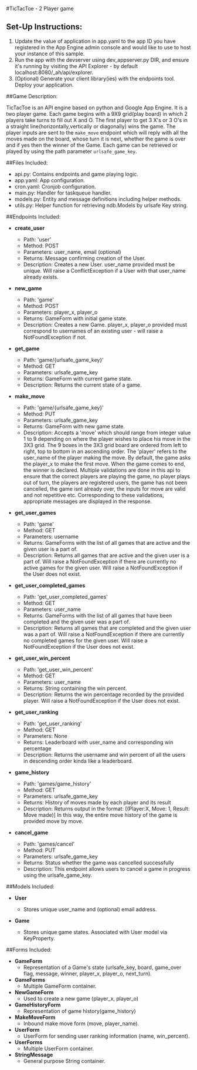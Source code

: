 #TicTacToe - 2 Player game

## Set-Up Instructions:
1.  Update the value of application in app.yaml to the app ID you have registered
 in the App Engine admin console and would like to use to host your instance of this sample.
2.  Run the app with the devserver using dev_appserver.py DIR, and ensure it's
 running by visiting the API Explorer - by default localhost:8080/_ah/api/explorer.
3.  (Optional) Generate your client library(ies) with the endpoints tool.
 Deploy your application.


##Game Description:

TicTacToe is an API engine based on python and Google App Engine.
It is a two player game. Each game begins with a 9X9 grid(play board) in which 2 players take turns to fill out X and O. The first player to get 3 X's or 3 O's in a straight line(horizontally,vertically or diagonally) wins the game.
The player inputs are sent to the `make_move` endpoint which will reply
with all the moves made on the board, whose turn it is next, whether the game is over and if yes then the winner of the Game.
 Each game can be retrieved or played by using the path parameter
`urlsafe_game_key`.

##Files Included:
 - api.py: Contains endpoints and game playing logic.
 - app.yaml: App configuration.
 - cron.yaml: Cronjob configuration.
 - main.py: Handler for taskqueue handler.
 - models.py: Entity and message definitions including helper methods.
 - utils.py: Helper function for retrieving ndb.Models by urlsafe Key string.

##Endpoints Included:
 - **create_user**
    - Path: 'user'
    - Method: POST
    - Parameters: user_name, email (optional)
    - Returns: Message confirming creation of the User.
    - Description: Creates a new User. user_name provided must be unique. Will
    raise a ConflictException if a User with that user_name already exists.

 - **new_game**
    - Path: 'game'
    - Method: POST
    - Parameters: player_x, player_o
    - Returns: GameForm with initial game state.
    - Description: Creates a new Game. player_x, player_o provided must correspond to usernames of an existing user - will raise a NotFoundException if not.

 - **get_game**
    - Path: 'game/{urlsafe_game_key}'
    - Method: GET
    - Parameters: urlsafe_game_key
    - Returns: GameForm with current game state.
    - Description: Returns the current state of a game.

 - **make_move**
    - Path: 'game/{urlsafe_game_key}'
    - Method: PUT
    - Parameters: urlsafe_game_key
    - Returns: GameForm with new game state.
    - Description: Accepts a 'move' which should range from integer value 1 to 9 depending on where the player wishes to place his move in the 3X3 grid. The 9 boxes in the 3X3 grid board are ordered from left to right, top to bottom in an ascending order. The 'player' refers to the user_name of the player making the move. By default, the game asks the player_x to make the first move. When the game comes to end, the winner is declared.
    Multiple validations are done in this api to ensure that the correct players are playing the game, no player plays out of turn, the players are registered users, the game has not been cancelled, the game isnt already over, the inputs for move are valid and not repetitive etc.
    Corresponding to these validations, appropriate messages are displayed in the response.

 - **get_user_games**
    - Path: 'game'
    - Method: GET
    - Parameters: username
    - Returns: GameForms with the list of all games that are active and the given user is a part of.
    - Description: Returns all games that are active and the given user is a part of. Will raise a NotFoundException if there are currently no active games for the given user. Will raise a NotFoundException if the User does not exist.

- **get_user_completed_games**
    - Path: 'get_user_completed_games'
    - Method: GET
    - Parameters: user_name
    - Returns: GameForms with the list of all games that have been completed and the given user was a part of.
    - Description: Returns all games that are completed and the given user was a part of. Will raise a NotFoundException if there are currently no completed games for the given user.
    Will raise a NotFoundException if the User does not exist.

 - **get_user_win_percent**
    - Path: 'get_user_win_percent'
    - Method: GET
    - Parameters: user_name
    - Returns: String containing the win percent.
    - Description: Returns the win percentage recorded by the provided player.
    Will raise a NotFoundException if the User does not exist.

 - **get_user_ranking**
    - Path: 'get_user_ranking'
    - Method: GET
    - Parameters: None
    - Returns: Leaderboard with user_name and corresponding win percentage
    - Description: Returns the username and win percent of all the users in descending order kinda like a leaderboard.

 - **game_history**
    - Path: 'games/game_history'
    - Method: GET
    - Parameters: urlsafe_game_key
    - Returns: History of moves made by each player and its result
    - Description: Returns output in the format: [(Player:X, Move: 1, Result: Move made)]
      In this way, the entire move history of the game is provided move by move.

 - **cancel_game**
    - Path: 'games/cancel'
    - Method: PUT
    - Parameters: urlsafe_game_key
    - Returns: Status whether the game was cancelled successfully
    - Description: This endpoint allows users to cancel a game in progress using the urlsafe_game_key.

##Models Included:
 - **User**
    - Stores unique user_name and (optional) email address.

 - **Game**
    - Stores unique game states. Associated with User model via KeyProperty.


##Forms Included:
 - **GameForm**
    - Representation of a Game's state (urlsafe_key, board,
    game_over flag, message, winner, player_x, player_o, next_turn).
 - **GameForms**
    - Multiple GameForm container.
 - **NewGameForm**
    - Used to create a new game (player_x, player_o)
 - **GameHistoryForm**
    - Representation of game history(game_history)
 - **MakeMoveForm**
    - Inbound make move form (move, player_name).
 - **UserForm**
    - UserForm for sending user ranking information (name, win_percent).
 - **UserForms**
    - Multiple UserForm container.
 - **StringMessage**
    - General purpose String container.
